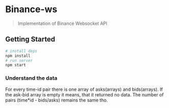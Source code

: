 # Binance-ws

> Implementation of Binance Websocket API

## Getting Started

```bash
# install deps
npm install
# run server
npm start
```

### Understand the data

For every time-id pair there is one array of asks(arrays) and bids(arrays). If the ask-bid array is empty it means, that it returned no data. The number of pairs (time*id - bids/asks) remains the same tho.

